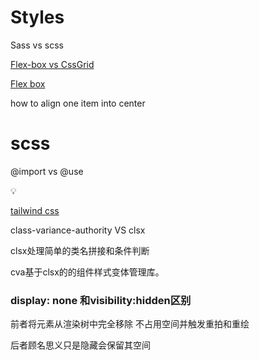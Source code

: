 # Styles

Sass vs scss

[Flex-box vs CssGrid](Styles/Flex-box%20vs%20CssGrid.md)

[Flex box](Styles/Flex%20box.md)

how to align one item into center

# scss

 @import vs @use

<aside>
💡

</aside>

[tailwind css](Styles/tailwind%20css.md)

class-variance-authority VS clsx

clsx处理简单的类名拼接和条件判断

cva基于clsx的的组件样式变体管理库。

### display: none 和visibility:hidden区别

前者将元素从渲染树中完全移除 不占用空间并触发重拍和重绘

后者顾名思义只是隐藏会保留其空间